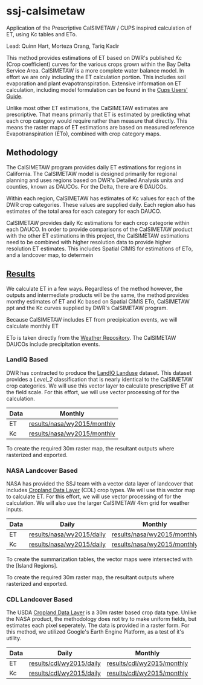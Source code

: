 # ssj-calsimetaw
Application of the Prescriptive CalSIMETAW / CUPS inspired calculation of
ET, using Kc tables and ETo.

Lead: Quinn Hart, Morteza Orang, Tariq Kadir

This method provides estimations of ET based on DWR's published Kc (Crop coefficient) curves for the various crops grown within the Bay Delta Service Area.  CalSIMETAW is a more complete water balance model.  In effort we are only including the ET calculation portion.  This includes soil evaporation and plant evapotranspiration.   Extensive information on ET calculation, including model formulation can be found in the [Cups Users' Guide].

Unlike most other ET estimations, the CalSIMETAW estimates are prescriptive.  That means primarily that ET is estimated by predicting what each crop category would require rather than measure that directly.  This means the raster maps of ET estimations are based on measured reference Evapotranspiration (ETo), combined with crop category maps.

## Methodology

The CalSIMETAW program provides daily ET estimations for regions in California.  The CalSIMETAW model is designed primarily for regional planning and uses regions based on DWR's Detailed Analysis units and counties, known as DAUCOs. For the Delta, there are 6 DAUCOs.

Within each region, CalSIMETAW has estimates of Kc values for each of the DWR crop categories.  These values are supplied daily.  Each region also has estimates of the total area for each category for each DAUCO.

CalSIMETAW provides daily Kc estimations for each crop categorie within each DAUCO.   In order to provide comparisons of the CalSIMETAW product with the other ET estimations in this project, the CalSIMETAW estimations need to be combined with higher resolution data to provide higher resolution ET estimates.   This includes Spatial CIMIS for estimations of ETo, and a landcover map, to determein


## [Results](./results)

We calculate ET in a few ways.   Regardless of the method however, the outputs and intermediate products will be the same, the method provides monthy estimates of ET and Kc based on Spatial CIMIS ETo, CalSIMETAW ppt and the Kc curves supplied by DWR's CalSIMETAW program.

Because CalSIMETAW includes ET from precipication events, we will calculate monthly ET 

ETo is taken directly from the [Weather Repository].  The CalSIMETAW DAUCOs include precipitation events.  

### LandIQ Based

DWR has contracted to produce the [LandIQ Landuse] dataset.  This dataset
provides a *Level_2* classification that is nearly identical to the CalSIMETAW crop categories. We will use this vector layer to calculate prescriptive ET at the field scale.  For this effort, we will use vector processing of for the calculation. 



Data | Monthly
---  | ---
ET   | [results/nasa/wy2015/monthly]
Kc   | [results/nasa/wy2015/monthly]

To create the required 30m raster map, the resultant outputs where rasterized and exported.

[results/wy2015/monthly]: ./results/nasa/wy2015/monthly
[LandIQ Landuse]: https://github.com/ssj-delta-cu/ssj-landuse

### NASA Landcover Based

NASA has provided the SSJ team with a vector data layer of landcover that includes [Cropland Data Layer] (CDL) crop types.  We will use this vector map to calculate ET.  For this effort, we will use vector processing of for the calculation.  We will also use the larger CalSIMETAW 4km grid for weather inputs.

Data | Daily | Monthly
---  | --- | ---
ET   | [results/nasa/wy2015/daily] | [results/nasa/wy2015/monthly]
Kc   | [results/nasa/wy2015/daily] | [results/nasa/wy2015/monthly]

To create the summarization tables, the vector maps were intersected with the [Island Regions].

To create the required 30m raster map, the resultant outputs where rasterized and exported.

[NASA Landcover]: https://github.com/ssj-delta-cu/ssj-nasa-landcover
[results/nasa/wy2015/daily]: ./results/nasa/wy2015/daily
[results/nasa/wy2015/monthly]: ./results/nasa/wy2015/monthly

### CDL Landcover Based

The USDA [Cropland Data Layer] is a 30m raster based crop data type.  Unlike the NASA product, the methodology does not try to make uniform fields, but estimates each pixel seperately.  The data is provided in a raster form.  For this method, we utilized Google's Earth Engine Platform, as a test of it's utility.

Data | Daily | Monthly
---  | --- | ---
ET   | [results/cdl/wy2015/daily] | [results/cdl/wy2015/monthly]
Kc   | [results/cdl/wy2015/daily] | [results/cdl/wy2015/monthly]

[results/cdl/wy2015/daily]: ./results/cdl/wy2015//daily
[results/cdl/wy2015/monthly]: ./results/cdl/wy2015//monthly

[Cropland Data Layer]: http://www.nass.usda.gov/Research_and_Science/Cropland/SARS1a.php

[CUPS Users' Guide]: ./documentation/cups.pdf
[Weather Repository]: https://github.com/ssj-delta-cu/ssj-weather/cimis


